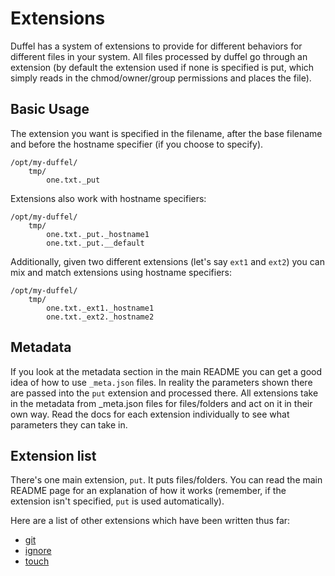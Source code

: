 # Extensions

Duffel has a system of extensions to provide for different behaviors for different files in your
system. All files processed by duffel go through an extension (by default the extension used if
none is specified is put, which simply reads in the chmod/owner/group permissions and places the file).

## Basic Usage

The extension you want is specified in the filename, after the base filename and before the hostname
specifier (if you choose to specify).

```
/opt/my-duffel/
    tmp/
        one.txt._put        
```

Extensions also work with hostname specifiers:

```
/opt/my-duffel/
    tmp/
        one.txt._put._hostname1
        one.txt._put.__default
```

Additionally, given two different extensions (let's say ```ext1``` and ```ext2```) you can mix and
match extensions using hostname specifiers:

```
/opt/my-duffel/
    tmp/
        one.txt._ext1._hostname1
        one.txt._ext2._hostname2
```

## Metadata

If you look at the metadata section in the main README you can get a good idea of how to use
```_meta.json``` files. In reality the parameters shown there are passed into the ```put``` extension
and processed there. All extensions take in the metadata from _meta.json files for files/folders
and act on it in their own way. Read the docs for each extension individually to see what parameters
they can take in.

## Extension list

There's one main extension, ```put```. It puts files/folders. You can read the main README
page for an explanation of how it works (remember, if the extension isn't specified, ```put``` is used
automatically).

Here are a list of other extensions which have been written thus far:
* [git](git.md)
* [ignore](ignore.md)
* [touch](touch.md)
